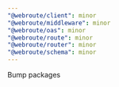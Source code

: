 ```yaml
---
"@webroute/client": minor
"@webroute/middleware": minor
"@webroute/oas": minor
"@webroute/route": minor
"@webroute/router": minor
"@webroute/schema": minor
---
```


Bump packages
